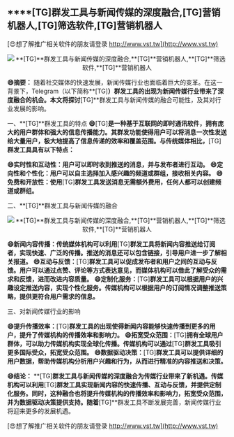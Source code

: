 ## ****[TG]**群发工具与新闻传媒的深度融合,**[TG]**营销机器人,**[TG]**筛选软件,**[TG]**营销机器人**

[😍想了解推广相关软件的朋友请登录 http://www.vst.tw](http://www.vst.tw)

 <center><img src="https://vst.tw/MP4/tuiguang/png/7.png" alt="**[TG]**群发工具与新闻传媒的深度融合,**[TG]**营销机器人,**[TG]**筛选软件,**[TG]**营销机器人"></center>

**😄摘要：**
随着社交媒体的快速发展，新闻传媒行业也面临着巨大的变革。在这一背景下，Telegram（以下简称**[TG]**）群发工具的出现为新闻传媒行业带来了深度融合的机会。本文将探讨**[TG]**群发工具与新闻传媒的融合可能性，及其对行业发展的影响。

一、**[TG]**群发工具的特点
**😄**[TG]**是一种基于互联网的即时通讯软件，拥有庞大的用户群体和强大的信息传播能力。其群发功能使得用户可以将消息一次性发送给大量用户，极大地提高了信息传递的效率和覆盖范围。与传统媒体相比，**[TG]**群发工具具有以下特点：**

**😄实时性和互动性：用户可以即时收到推送的消息，并与发布者进行互动。**
**😄定向性和个性化：用户可以自主选择加入感兴趣的频道或群组，接收相关内容。**
**😄免费和开放性：使用**[TG]**群发工具发送消息无需额外费用，任何人都可以创建频道或群组。**

二、**[TG]**群发工具与新闻传媒的融合

 <center><img src="https://vst.tw/MP4/tuiguang/png/4.png" alt="**[TG]**群发工具与新闻传媒的深度融合,**[TG]**营销机器人,**[TG]**筛选软件,**[TG]**营销机器人"></center>

**😄新闻内容传播：传统媒体机构可以利用**[TG]**群发工具将新闻内容推送给订阅者，实现快速、广泛的传播。推送的消息还可以包含链接，引导用户进一步了解相关报道。**
**😄互动与反馈：**[TG]**群发工具可以促成发布者和用户之间的互动与反馈。用户可以通过点赞、评论等方式表达意见，而媒体机构可以借此了解受众的需求和反馈，进而改进内容质量。**
**😄定制化服务：**[TG]**群发工具可以根据用户的兴趣设定推送内容，实现个性化服务。传媒机构可以根据用户的订阅情况调整推送策略，提供更符合用户需求的信息。**

三、对新闻传媒行业的影响

**😄提升传播效率：**[TG]**群发工具的出现使得新闻内容能够快速传播到更多的用户，提升了传媒机构的传播效率和影响力。**
**😄拓宽受众范围：**[TG]**拥有全球用户群体，可以助力传媒机构实现全球化传播。传媒机构可以通过**[TG]**群发工具吸引更多国际受众，拓宽受众范围。**
**😄数据驱动决策：**[TG]**群发工具可以提供详细的用户数据，帮助传媒机构分析用户兴趣和行为，从而进行精准的内容推送和决策。**

**😄结论：**
**[TG]**群发工具与新闻传媒的深度融合为传媒行业带来了新机遇。传媒机构可以利用**[TG]**群发工具实现新闻内容的快速传播、互动与反馈，并提供定制化服务。同时，这种融合也将提升传媒机构的传播效率和影响力，拓宽受众范围，并为数据驱动决策提供支持。随着**[TG]**群发工具不断发展完善，新闻传媒行业将迎来更多的发展机遇。

[😍想了解推广相关软件的朋友请登录 http://www.vst.tw](http://www.vst.tw)



